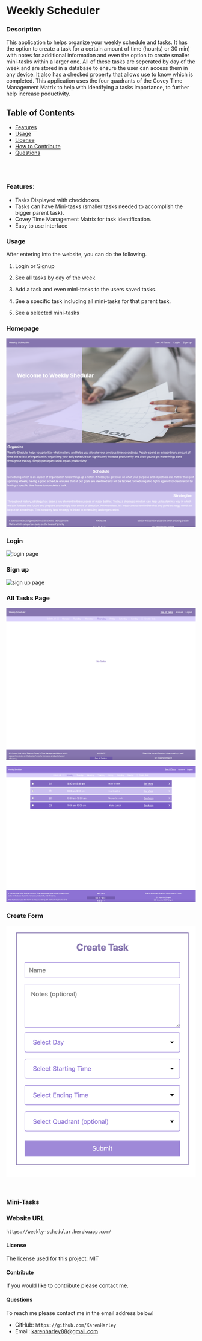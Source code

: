 # Weekly Scheduler

### Description

This application to helps organize your weekly schedule and tasks. It has the option to create a task for a certain amount of time (hour(s) or 30 min) with notes for additional information and even the option to create smaller mini-tasks within a larger one. All of these tasks are seperated by day of the week and are stored in a database to ensure the user can access them in any device. It also has a checked property that allows use to know which is completed. This application uses the four quadrants of the Covey Time Management Matrix to help with identifying a tasks importance, to further help increase poductivity.

## Table of Contents

- [Features](#features)
- [Usage](#usage)
- [License](#license)
- [How to Contribute](#contribute)
- [Questions](#questions)

<br/>
<br/>

### Features:

- Tasks Displayed with checkboxes.
- Tasks can have Mini-tasks (smaller tasks needed to accomplish the bigger parent task).
- Covey Time Management Matrix for task identification.
- Easy to use interface

### Usage

After entering into the website, you can do the following.

1. Login or Signup

2. See all tasks by day of the week

3. Add a task and even mini-tasks to the users saved tasks.

4. See a specific task including all mini-tasks for that parent task.

5. See a selected mini-tasks

### Homepage

![homepage](mediaPics/homepage.png)

### Login

![login page](mediaPics/login-page.png)

### Sign up

![sign up page](mediaPics/signup-page.png)

### All Tasks Page

![all tasks page with no tasks](mediaPics/no-tasks-page.png)

![all tasks page](mediaPics/all-tasks-with-tasks.png)

### Create Form

![create form](mediaPics/create-form.png)

<br/>

### Mini-Tasks

### Website URL

`https://weekly-schedular.herokuapp.com/`

#### License

The license used for this project: MIT

#### Contribute

If you would like to contribute please contact me.

#### Questions

To reach me please contact me in the email address below!

- GitHub: `https://github.com/KarenHarley`
- Email: karenharley88@gmail.com
